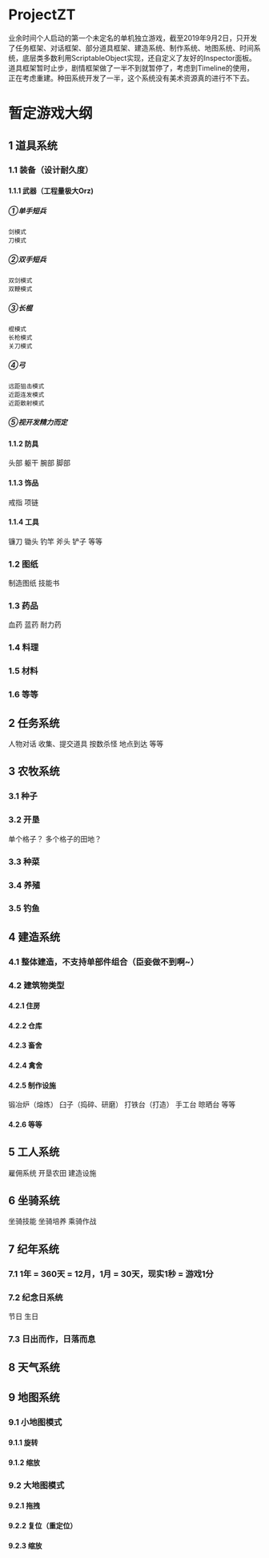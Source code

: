 # ProjectZT
业余时间个人启动的第一个未定名的单机独立游戏，截至2019年9月2日，只开发了任务框架、对话框架、部分道具框架、建造系统、制作系统、地图系统、时间系统，底层类多数利用ScriptableObject实现，还自定义了友好的Inspector面板。道具框架暂时止步，剧情框架做了一半不到就暂停了，考虑到Timeline的使用，正在考虑重建。种田系统开发了一半，这个系统没有美术资源真的进行不下去。
# 暂定游戏大纲
## 1  道具系统
### 1.1 装备（设计耐久度）
#### 1.1.1 武器（工程量极大Orz)
##### ①单手短兵
    剑模式
    刀模式
##### ②双手短兵
    双剑模式
    双鞭模式
##### ③长棍
    棍模式
    长枪模式
    关刀模式
##### ④弓
    远距狙击模式
    近距连发模式
    近距散射模式
##### ⑤视开发精力而定
#### 1.1.2 防具
   头部
   躯干
   腕部
   脚部
#### 1.1.3 饰品
   戒指
   项链
#### 1.1.4 工具
   镰刀
   锄头
   钓竿
   斧头
   铲子
   等等
### 1.2 图纸
  制造图纸
  技能书
### 1.3 药品
  血药
  蓝药
  耐力药
### 1.4 料理
### 1.5 材料
### 1.6 等等
## 2  任务系统
 人物对话
 收集、提交道具
 按数杀怪
 地点到达
 等等
## 3  农牧系统
### 3.1 种子
### 3.2 开垦
  单个格子？
  多个格子的田地？
### 3.3 种菜
### 3.4 养殖
### 3.5 钓鱼
## 4 建造系统
### 4.1 整体建造，不支持单部件组合（臣妾做不到啊~）
### 4.2 建筑物类型
#### 4.2.1 住房
#### 4.2.2 仓库
#### 4.2.3 畜舍
#### 4.2.4 禽舍
#### 4.2.5 制作设施
   锻冶炉（熔炼）
   臼子（捣碎、研磨）
   打铁台（打造）
   手工台
   晾晒台
   等等
#### 4.2.6 等等
## 5 工人系统
  雇佣系统
  开垦农田
  建造设施
## 6 坐骑系统
  坐骑技能
  坐骑培养
  乘骑作战
## 7 纪年系统
### 7.1 1年 = 360天 = 12月，1月 = 30天，现实1秒 = 游戏1分
### 7.2 纪念日系统
   节日
   生日
### 7.3 日出而作，日落而息
## 8 天气系统
## 9 地图系统
### 9.1 小地图模式
#### 9.1.1 旋转
#### 9.1.2 缩放
### 9.2 大地图模式
#### 9.2.1 拖拽
#### 9.2.2 复位（重定位）
#### 9.2.3 缩放
